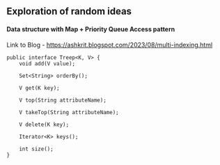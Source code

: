 ## Exploration of random ideas 


#### Data structure with Map + Priority Queue Access pattern

Link to Blog - https://ashkrit.blogspot.com/2023/08/multi-indexing.html
```
public interface Treep<K, V> {
    void add(V value);

    Set<String> orderBy();

    V get(K key);

    V top(String attributeName);

    V takeTop(String attributeName);

    V delete(K key);

    Iterator<K> keys();

    int size();
}
```
